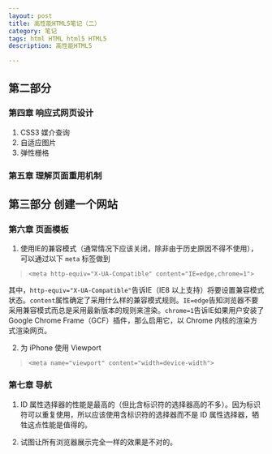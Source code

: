 ```yaml
---
layout: post
title: 高性能HTML5笔记（二）
category: 笔记
tags: html HTML html5 HTML5
description: 高性能HTML5

---
```


## 第二部分

### 第四章 响应式网页设计

1. CSS3 媒介查询
2. 自适应图片
3. 弹性栅格

### 第五章 理解页面重用机制

## 第三部分 创建一个网站

### 第六章 页面模板

1. 使用IE的兼容模式（通常情况下应该关闭，除非由于历史原因不得不使用），可以通过以下 `meta` 标签做到

> `<meta http-equiv="X-UA-Compatible" content="IE=edge,chrome=1">`

其中，`http-equiv="X-UA-Compatible"`告诉IE（IE8 以上支持）将要设置兼容模式状态。`content`属性确定了采用什么样的兼容模式规则。`IE=edge`告知浏览器不要采用兼容模式而总是采用最新版本的规则来渲染。`chrome=1`告诉IE如果用户安装了 Google Chrome Frame（GCF）插件，那么启用它，以 Chrome 内核的渲染方式渲染网页。

2. 为 iPhone 使用 Viewport

> `<meta name="viewport" content="width=device-width">`

### 第七章 导航

1. ID 属性选择器的性能是最高的（但比含标识符的选择器高的不多）。因为标识符可以重复使用，所以应该使用含标识符的选择器而不是 ID 属性选择器，牺牲这点性能是值得的。

2. 试图让所有浏览器展示完全一样的效果是不对的。